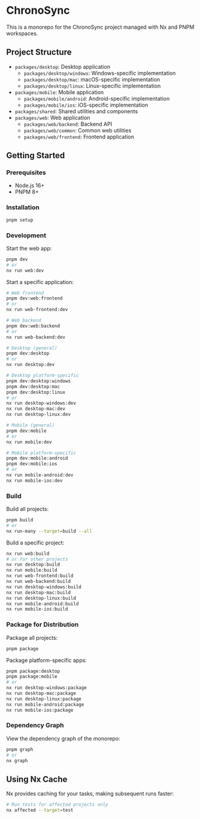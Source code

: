 # ChronoSync

This is a monorepo for the ChronoSync project managed with Nx and PNPM workspaces.

## Project Structure

- `packages/desktop`: Desktop application
  - `packages/desktop/windows`: Windows-specific implementation
  - `packages/desktop/mac`: macOS-specific implementation
  - `packages/desktop/linux`: Linux-specific implementation
- `packages/mobile`: Mobile application
  - `packages/mobile/android`: Android-specific implementation
  - `packages/mobile/ios`: iOS-specific implementation
- `packages/shared`: Shared utilities and components
- `packages/web`: Web application
  - `packages/web/backend`: Backend API
  - `packages/web/common`: Common web utilities
  - `packages/web/frontend`: Frontend application

## Getting Started

### Prerequisites

- Node.js 16+
- PNPM 8+

### Installation

```bash
pnpm setup
```

### Development

Start the web app:
```bash
pnpm dev
# or
nx run web:dev
```

Start a specific application:
```bash
# Web frontend
pnpm dev:web:frontend
# or
nx run web-frontend:dev

# Web backend
pnpm dev:web:backend
# or
nx run web-backend:dev

# Desktop (general)
pnpm dev:desktop
# or
nx run desktop:dev

# Desktop platform-specific
pnpm dev:desktop:windows
pnpm dev:desktop:mac
pnpm dev:desktop:linux
# or
nx run desktop-windows:dev
nx run desktop-mac:dev
nx run desktop-linux:dev

# Mobile (general)
pnpm dev:mobile
# or
nx run mobile:dev

# Mobile platform-specific
pnpm dev:mobile:android
pnpm dev:mobile:ios
# or
nx run mobile-android:dev
nx run mobile-ios:dev
```

### Build

Build all projects:
```bash
pnpm build
# or
nx run-many --target=build --all
```

Build a specific project:
```bash
nx run web:build
# or for other projects
nx run desktop:build
nx run mobile:build
nx run web-frontend:build
nx run web-backend:build
nx run desktop-windows:build
nx run desktop-mac:build
nx run desktop-linux:build
nx run mobile-android:build
nx run mobile-ios:build
```

### Package for Distribution

Package all projects:
```bash
pnpm package
```

Package platform-specific apps:
```bash
pnpm package:desktop
pnpm package:mobile
# or
nx run desktop-windows:package
nx run desktop-mac:package
nx run desktop-linux:package
nx run mobile-android:package
nx run mobile-ios:package
```

### Dependency Graph

View the dependency graph of the monorepo:
```bash
pnpm graph
# or
nx graph
```

## Using Nx Cache

Nx provides caching for your tasks, making subsequent runs faster:

```bash
# Run tests for affected projects only
nx affected --target=test
```